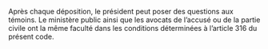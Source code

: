 Après chaque déposition, le président peut poser des questions aux témoins.
Le ministère public ainsi que les avocats de l’accusé ou de la partie civile ont la même faculté dans les conditions déterminées à l’article 316 du présent code.